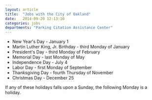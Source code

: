 ```yaml
---
layout: article
title:  "Jobs with the City of Oakland"
date:   2014-09-20 12:13:10
categories: jobs
departments: "Parking Citation Assistance Center"
---
```


* New Year's Day - January 1
* Martin Luther King, Jr. Birthday - third Monday of January
* President's Day - third Monday of February
* Memorial Day - last Monday of May
* Independence Day - July 4
* Labor Day - first Monday of September
* Thanksgiving Day - fourth Thursday of November
* Christmas Day - December 25

If any of these holidays falls upon a Sunday, the following Monday is a holiday.

